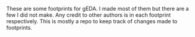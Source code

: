 These are some footprints for gEDA.
I made most of them but there are a few I did not make.  Any credit to other authors is in each footprint respectively.
This is mostly a repo to keep track of changes made to footprints.

